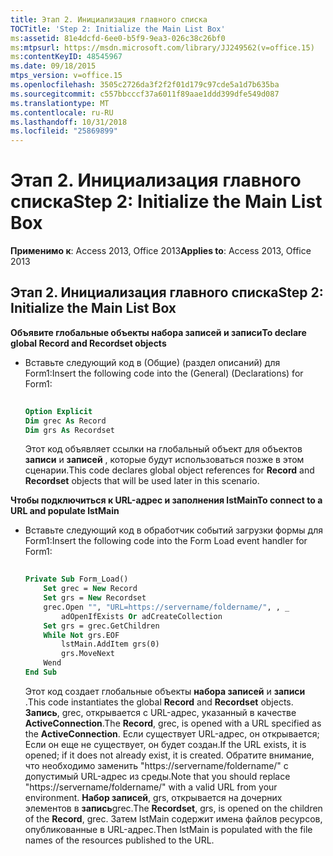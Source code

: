 ```yaml
---
title: Этап 2. Инициализация главного списка
TOCTitle: 'Step 2: Initialize the Main List Box'
ms:assetid: 81e4dcfd-6ee0-b5f9-9ea3-026c38c26bf0
ms:mtpsurl: https://msdn.microsoft.com/library/JJ249562(v=office.15)
ms:contentKeyID: 48545967
ms.date: 09/18/2015
mtps_version: v=office.15
ms.openlocfilehash: 3505c2726da3f2f2f01d179c97cde5a1d7b635ba
ms.sourcegitcommit: c557bbcccf37a6011f89aae1ddd399dfe549d087
ms.translationtype: MT
ms.contentlocale: ru-RU
ms.lasthandoff: 10/31/2018
ms.locfileid: "25869899"
---
```

# <a name="step-2-initialize-the-main-list-box"></a><span data-ttu-id="c23c2-102">Этап 2. Инициализация главного списка</span><span class="sxs-lookup"><span data-stu-id="c23c2-102">Step 2: Initialize the Main List Box</span></span>


<span data-ttu-id="c23c2-103">**Применимо к**: Access 2013, Office 2013</span><span class="sxs-lookup"><span data-stu-id="c23c2-103">**Applies to**: Access 2013, Office 2013</span></span>

## <a name="step-2-initialize-the-main-list-box"></a><span data-ttu-id="c23c2-104">Этап 2. Инициализация главного списка</span><span class="sxs-lookup"><span data-stu-id="c23c2-104">Step 2: Initialize the Main List Box</span></span>

<span data-ttu-id="c23c2-105">**Объявите глобальные объекты набора записей и записи**</span><span class="sxs-lookup"><span data-stu-id="c23c2-105">**To declare global Record and Recordset objects**</span></span>

  - <span data-ttu-id="c23c2-106">Вставьте следующий код в (Общие) (раздел описаний) для Form1:</span><span class="sxs-lookup"><span data-stu-id="c23c2-106">Insert the following code into the (General) (Declarations) for Form1:</span></span>
    
    ```vb 
     
    Option Explicit 
    Dim grec As Record 
    Dim grs As Recordset 
    ```
    
    <span data-ttu-id="c23c2-107">Этот код объявляет ссылки на глобальный объект для объектов **записи** и **записей** , которые будут использоваться позже в этом сценарии.</span><span class="sxs-lookup"><span data-stu-id="c23c2-107">This code declares global object references for **Record** and **Recordset** objects that will be used later in this scenario.</span></span>

<span data-ttu-id="c23c2-108">**Чтобы подключиться к URL-адрес и заполнения lstMain**</span><span class="sxs-lookup"><span data-stu-id="c23c2-108">**To connect to a URL and populate lstMain**</span></span>

  - <span data-ttu-id="c23c2-109">Вставьте следующий код в обработчик событий загрузки формы для Form1:</span><span class="sxs-lookup"><span data-stu-id="c23c2-109">Insert the following code into the Form Load event handler for Form1:</span></span>
    
    ```vb 
     
    Private Sub Form_Load() 
        Set grec = New Record 
        Set grs = New Recordset 
        grec.Open "", "URL=https://servername/foldername/", , _ 
            adOpenIfExists Or adCreateCollection 
        Set grs = grec.GetChildren 
        While Not grs.EOF 
            lstMain.AddItem grs(0) 
            grs.MoveNext 
        Wend 
    End Sub 
    ```
    
    <span data-ttu-id="c23c2-110">Этот код создает глобальные объекты **набора записей** и **записи** .</span><span class="sxs-lookup"><span data-stu-id="c23c2-110">This code instantiates the global **Record** and **Recordset** objects.</span></span> <span data-ttu-id="c23c2-111">**Запись**, grec, открывается с URL-адрес, указанный в качестве **ActiveConnection**.</span><span class="sxs-lookup"><span data-stu-id="c23c2-111">The **Record**, grec, is opened with a URL specified as the **ActiveConnection**.</span></span> <span data-ttu-id="c23c2-112">Если существует URL-адрес, он открывается; Если он еще не существует, он будет создан.</span><span class="sxs-lookup"><span data-stu-id="c23c2-112">If the URL exists, it is opened; if it does not already exist, it is created.</span></span> <span data-ttu-id="c23c2-113">Обратите внимание, что необходимо заменить "https://servername/foldername/" с допустимый URL-адрес из среды.</span><span class="sxs-lookup"><span data-stu-id="c23c2-113">Note that you should replace "https://servername/foldername/" with a valid URL from your environment.</span></span> <span data-ttu-id="c23c2-114">**Набор записей**, grs, открывается на дочерних элементов в **запись**grec.</span><span class="sxs-lookup"><span data-stu-id="c23c2-114">The **Recordset**, grs, is opened on the children of the **Record**, grec.</span></span> <span data-ttu-id="c23c2-115">Затем lstMain содержит имена файлов ресурсов, опубликованные в URL-адрес.</span><span class="sxs-lookup"><span data-stu-id="c23c2-115">Then lstMain is populated with the file names of the resources published to the URL.</span></span>

